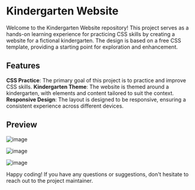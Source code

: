 # Kindergarten Website
Welcome to the Kindergarten Website repository! This project serves as a hands-on learning experience for practicing CSS skills by creating a website for a fictional kindergarten. The design is based on a free CSS template, providing a starting point for exploration and enhancement.

## Features
<b>CSS Practice</b>: The primary goal of this project is to practice and improve CSS skills.
<b>Kindergarten Theme</b>: The website is themed around a kindergarten, with elements and content tailored to suit the context.
<b>Responsive Design</b>: The layout is designed to be responsive, ensuring a consistent experience across different devices.

## Preview
![image](https://github.com/Anca2022/kindergdn/assets/98110730/a101d89c-bf2c-408c-93de-4fb572aa015a)

![image](https://github.com/Anca2022/kindergdn/assets/98110730/8196fa17-5959-4d05-89c3-f9e0b69b1710)

![image](https://github.com/Anca2022/kindergdn/assets/98110730/d6bfe710-5e7f-4ef4-bf76-27201e83cd54)


Happy coding! If you have any questions or suggestions, don't hesitate to reach out to the project maintainer.
